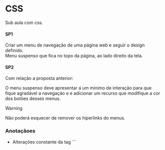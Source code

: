 # CSS <!-- isso é um comentário -->

Sub aula com css.

#### SP1

Criar um menu de navegação de uma página web e seguir o design definido. <br>
Menu suspenso que fica no topo da página, ao lado direito da tela.

#### SP2

Com relação a proposta anterior:

O menu suspenso deve apresentar a um minimo de interação para que fique agradável a navegação e e adicionar um recurso que modifique a cor dos botões desses menus.

>[!WARNING]
> Não poderá esquecer de remover os hiperlinks do menus.


### Anotaçãoes
- Alterações constante da tag ```<p>


